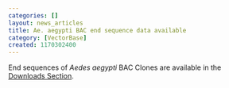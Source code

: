```yaml
---
categories: []
layout: news_articles
title: Ae. aegypti BAC end sequence data available
category: [VectorBase]
created: 1170302400
---
```

End sequences of <i>Aedes aegypti</i> BAC Clones are available in the <a href="/downloads">Downloads Section</a>.
